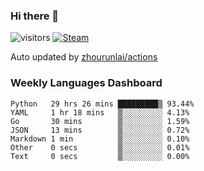 ### Hi there 👋

![visitors](https://visitor-badge.glitch.me/badge?page_id=zhourunlai)
[![Steam](https://img.shields.io/badge/dynamic/json?label=Steam&query=%24.data.totalSubs&url=https%3A%2F%2Fapi.spencerwoo.com%2Fsubstats%2F%3Fsource%3DsteamGames%26queryKey%3D76561198285156854&suffix=%20Games&logo=steam&labelColor=134375&color=0b1a37&longCache=true)](http://steamcommunity.com/profiles/76561198285156854)

Auto updated by <a href="https://github.com/zhourunlai/zhourunlai/actions" target="_blank">zhourunlai/actions</a>

### Weekly Languages Dashboard

<!--PART:wakatime-->
```text
Python   29 hrs 26 mins █████████▒ 93.44%
YAML     1 hr 18 mins   ▒░░░░░░░░░ 4.13%
Go       30 mins        ▒░░░░░░░░░ 1.59%
JSON     13 mins        ▒░░░░░░░░░ 0.72%
Markdown 1 min          ▒░░░░░░░░░ 0.10%
Other    0 secs         ▒░░░░░░░░░ 0.01%
Text     0 secs         ▒░░░░░░░░░ 0.00%
```
<!--PART:wakatime-->
